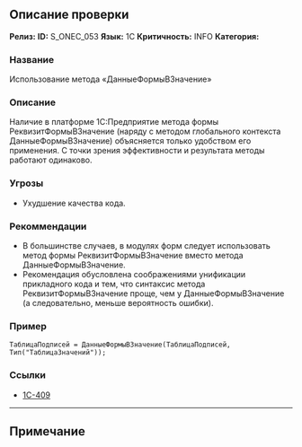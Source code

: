 ## Описание проверки
**Релиз:**
**ID:** S_ONEC_053
**Язык:** 1С
**Критичность:** INFO
**Категория:** 

### Название 
Использование метода «ДанныеФормыВЗначение»
### Описание 
Наличие в платформе 1С:Предприятие метода формы РеквизитФормыВЗначение (наряду с методом глобального контекста ДанныеФормыВЗначение) объясняется только удобством его применения. С точки зрения эффективности и результата методы работают одинаково.

### Угрозы 
- Ухудшение качества кода.
### Рекоммендации 
- В большинстве случаев, в модулях форм следует использовать метод формы РеквизитФормыВЗначение вместо метода ДанныеФормыВЗначение.
- Рекомендация обусловлена соображениями унификации прикладного кода и тем, что синтаксис метода РеквизитФормыВЗначение проще, чем у ДанныеФормыВЗначение (а следовательно, меньше вероятность ошибки).
### Пример 
``` 
ТаблицаПодписей = ДанныеФормыВЗначение(ТаблицаПодписей, Тип("ТаблицаЗначений"));
``` 
### Ссылки
- [1C-409](https://its.1c.ru/db/v8std/content/409/hdoc)

---
## Примечание
